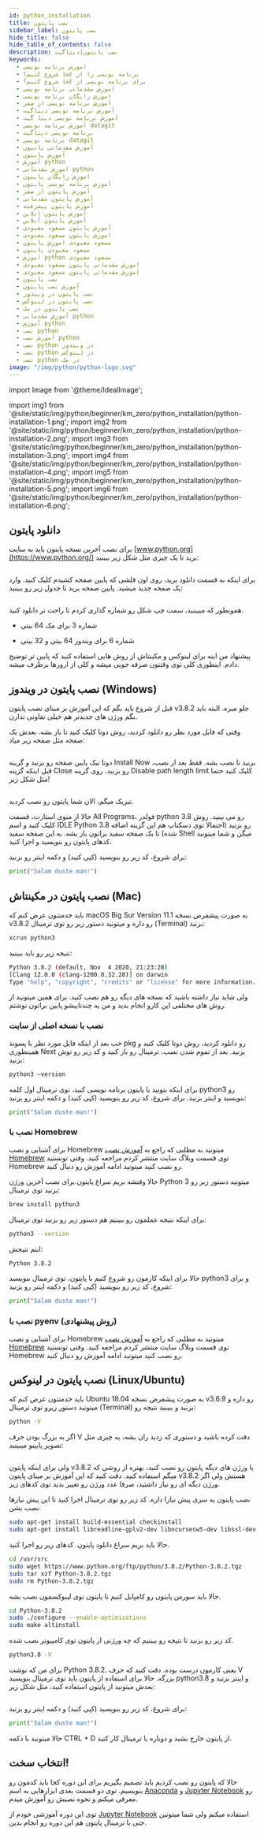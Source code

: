```yaml
---
id: python_installation
title: نصب پایتون
sidebar_label: نصب پایتون
hide_title: false
hide_table_of_contents: false
description: نصب پایتون|دیتاگیت
keywords:
  - اموزش برنامه نویسی
  - برنامه نویسی را از کجا شروع کنیم؟
  - برای برنامه نویسی از کجا شروع کنیم؟
  - اموزش مقدماتی برنامه نویسی
  - اموزش رایگان برنامه نویسی
  - آموزش برنامه نویسی از صفر
  - آموزش برنامه نویسی دیتاگیت
  - آموزش برنامه نویسی دیتا گیت
  - آموزش برنامه نویسی datagit
  - برنامه نویسی دیتاگیت
  - برنامه نویسی datagit
  - آموزش مقدماتی پاتیون
  - آموزش پایتون
  - آموزش python
  - اموزش مقدماتی python
  - اموزش رایگان پایتون
  - آموزش برنامه نویسی پایتون
  - آموزش پایتون از صفر
  - آموزش پایتون مقدماتی
  - آموزش پایتون پیشرفته
  - آموزش پایتون انلاین
  - آموزش پایتون آنلاین
  - آموزش پایتون مسعود معبودی
  - اموزش پایتون مسعود معبودی
  - مسعود معبودی اموزش پایتون
  - مسعود معبودی پایتون
  - اموزش python مسعود معبودی
  - اموزش مقدماتی پایتون مسعود معبودی
  - اموزش مقدماتی پایتون مسعود معبودی
  - نصب پایتون
  - آموزش نصب پایتون
  - نصب پایتون در ویندوز
  - نصب پایتون در لینوکس
  - نصب پایتون در مک
  - آموزش مقدماتی python
  - آموزش python
  - نصب python
  - آموزش نصب python
  - نصب python در ویندوز
  - نصب python در لینوکس
  - نصب python در مک
image: "/img/python/python-logo.svg"
---
```

import Image from '@theme/IdealImage';

import img1 from '@site/static/img/python/beginner/km_zero/python_installation/python-installation-1.png';
import img2 from '@site/static/img/python/beginner/km_zero/python_installation/python-installation-2.png';
import img3 from '@site/static/img/python/beginner/km_zero/python_installation/python-installation-3.png';
import img4 from '@site/static/img/python/beginner/km_zero/python_installation/python-installation-4.png';
import img5 from '@site/static/img/python/beginner/km_zero/python_installation/python-installation-5.png';
import img6 from '@site/static/img/python/beginner/km_zero/python_installation/python-installation-6.png';

## **دانلود پایتون**

برای نصب آخرین نسخه پایتون باید به سایت [www.python.org](https://www.python.org/) برید تا یک چیزی مثل شکل زیر ببینید:

<div className="col padding-vert--lg">
  <Image img={img1} />
</div>

برای اینکه به قسمت دانلود برید، روی اون فلشی که پایین صفحه کشیدم کلیک کنید. وارد یک صفحه جدید میشید. پایین صفحه برید تا جدول زیر رو ببینید:

<div className="col padding-vert--lg">
  <Image img={img2} />
</div>

همونطور که میبینید، سمت چپ شکل رو شماره گذاری کردم تا راحت تر دانلود کنید.

- شماره 3 برای مک 64 بیتی

- شماره 6 برای ویندوز 64 بیتی و 32 بیتی

پیشنهاد من اینه برای لینوکس و مکینتاش از روش هایی استفاده کنید که پایین تر توضیح دادم. اینطوری کلی توی وقتتون صرفه جویی میشه و کلی از ارورها برطرف میشه.

## **نصب پایتون در ویندوز (Windows)**

قبل از شروع باید بگم که این آموزش بر مبنای نصب پایتون v3.8.2 جلو میره. البته باید بگم ورژن های جدیدتر هم خیلی تفاوتی ندارن.

وقتی که فایل مورد نظر رو دانلود کردید، روش دوتا کلیک کنید تا باز بشه. بعدش یک صفحه مثل صفحه زیر میاد:

<div className="col padding-vert--lg">
  <Image img={img3} />
</div>

دوتا تیک پایین صفحه رو بزنید و گزینه Install Now بزنید تا نصب بشه. فقط بعد از نصب، قبل اینکه گزینه Close رو بزنید، روی گزینه Disable path length limit کلیک کنید حتما مثل شکل زیر!

<div className="col padding-vert--lg">
  <Image img={img4} />
</div>

تبریک میگم، الان شما پایتون رو نصب کردید.

حالا از منوی استارت، قسمت All Programs، فولدر python 3.8 رو می بینید. روش کلیک کنید و اسم IDLE Python 3.8 رو بزنید (احتمالا توی دسکتاپ هم این گزینه اضافه شده) تا یک صفحه سفید براتون باز بشه. به این صفحه سفید Shell میگن و شما میتونید کدهای پایتون رو بنویسید و اجرا کنید.

برای شروع، کد زیر رو بنویسید (کپی کنید) و دکمه اینتر رو بزنید:

```python title="Python"
print("Salam duste man!")
```

## **نصب پایتون در مکینتاش (Mac)**

باید خدمتتون عرض کنم که macOS Big Sur Version 11.1 به صورت پیشفرض نسخه v3.8.2 رو داره و میتونید دستور زیر رو توی ترمینال (Terminal) بزنید:

```bash title="Terminal"
xcrun python3
```

نتیجه زیر رو باید ببینید:

```bash title="Terminal"
Python 3.8.2 (default, Nov  4 2020, 21:23:28) 
[Clang 12.0.0 (clang-1200.0.32.28)] on darwin
Type "help", "copyright", "credits" or "license" for more information.
```

ولی شاید نیاز داشته باشید که نسخه های دیگه رو هم نصب کنید. برای همین میتونید از روش های مختلفی این کارو انجام بدید و من یه چندتاییشو پایین براتون نوشتم.

### نصب با نسخه اصلی از سایت

خب بعد از اینکه فایل مورد نظر با پسوند pkg رو دانلود کردید، روش دوتا کلیک کنید و همینطوری Next بزنید. بعد از تموم شدن نصب، ترمینال رو باز کنید و کد زیر رو توش بزنید:

```bash title="Terminal"
python3 –version
```

برای اینکه بتونید با پایتون برنامه نویسی کنید، توی ترمینال اول کلمه python3 رو بنویسید و اینتر بزنید. برای شروع، کد زیر رو بنویسید (کپی کنید) و دکمه اینتر رو بزنید:

```python title="Python"
print("Salam duste man!")
```

### نصب با Homebrew

برای آشنایی و نصب Homebrew میتونید به مطلبی که راجع به [آموزش نصب Homebrew](../../../../../../blog/homebrew-installation) توی قسمت وبلاگ سایت منتشر کردم مراجعه کنید. وقتی تونستید Homebrew رو نصب کنید میتونید ادامه آموزش رو دنبال کنید.

حالا وقتشه بریم سراغ پایتون.برای نصب آخرین ورژن Python 3 میتونید دستور زیر رو بزنید توی ترمینال:

```bash  title="Terminal"
brew install python3
```

برای اینکه نتیجه عملمون رو ببینیم هم دستور زیر رو بزنید توی ترمینال:

```bash  title="Terminal"
python3 --version
```

اینم نتیجش:

```bash  title="Terminal"
Python 3.8.2
```

حالا برای اینکه کارمون رو شروع کنیم با پایتون، توی ترمینال بنویسید python3 و برای شروع، کد زیر رو بنویسید (کپی کنید) و دکمه اینتر رو بزنید:

```python  title="Python"
print("Salam duste man!")
```

### نصب با pyenv (روش پیشنهادی)

برای آشنایی و نصب Homebrew میتونید به مطلبی که راجع به [آموزش نصب Homebrew](../../../../../../blog/homebrew-installation) توی قسمت وبلاگ سایت منتشر کردم مراجعه کنید. وقتی تونستید Homebrew رو نصب کنید میتونید ادامه آموزش رو دنبال کنید.

## **نصب پایتون در لینوکس (Linux/Ubuntu)**

باید خدمتتون عرض کنم که Ubuntu 18.04 به صورت پیشفرض نسخه v3.6.9 رو داره و میتونید دستور زیرو توی ترمینال (Terminal) بزنید و ببینید نتیجه رو:

```bash title="Terminal"
python -V
```

اگر به بزرگ بودن حرف V دقت کرده باشید و دستوری که زدید ران بشه، یه چیزی مثل تصویر پایینو میبینید:

<div className="col padding-vert--lg">
  <Image img={img5} />
</div>

ولی برای اینکه پایتون v3.8.2 یا ورژن های دیگه پایتون رو نصب کنید، بهتره از روشی که میگم استفاده کنید. دقت کنید که این آموزش بر مبنای پایتون v3.8.2 هستش ولی اگر ورژن دیگه ای رو نیاز داشتید، صرفا عدد ورژن رو تغییر بدید توی کدهای زیر.

نصب پایتون یه سری پیش نیازا داره. کد زیر رو توی ترمینال اجرا کنید تا این پیش نیازها نصب بشن.

```bash  title="Terminal"
sudo apt-get install build-essential checkinstall
sudo apt-get install libreadline-gplv2-dev libncursesw5-dev libssl-dev libsqlite3-dev tk-dev libgdbm-dev libc6-dev libbz2-dev libffi-dev liblzma-dev
```

حالا باید بریم سراغ دانلود پایتون. کدهای زیر رو اجرا کنید.

```bash title="Terminal"
cd /usr/src
sudo wget https://www.python.org/ftp/python/3.8.2/Python-3.8.2.tgz
sudo tar xzf Python-3.8.2.tgz
sudo rm Python-3.8.2.tgz
```

حالا باید سورس پایتون رو کامپایل کنیم تا پایتون توی لینوکسمون نصب بشه.

```bash title="Terminal"
cd Python-3.8.2
sudo ./configure --enable-optimizations
sudo make altinstall
```

کد زیر رو بزنید تا نتیجه رو ببینیم که چه ورژنی از پایتون توی کامپیوتر نصب شده.

```bash title="Terminal"
python3.8 -V
```

برای من که نوشت Python 3.8.2. یعنی کارمون درست بوده. دقت کنید که حرف V بزرگه. حالا برای استفاده از پایتون باید توی ترمینال بنویسید python3.8 و اینتر بزنید و بعدش میتونید از پایتون استفاده کنید، مثل شکل زیر:

<div className="col padding-vert--lg">
  <Image img={img6} />
</div>

برای شروع، کد زیر رو بنویسید (کپی کنید) و دکمه اینتر رو بزنید:

```python title="Python"
print("Salam duste man!")
```

حالا میتونید با دکمه CTRL + D از پایتون خارج بشید و دوباره با ترمینال کار کنید.

## **انتخاب سخت!**

حالا که پایتون رو نصب کردیم باید تصمیم بگیریم برای این دوره کجا باید کدمون رو بنویسیم. توی دو قسمت بعدی ابزارهایی به اسم [Anaconda](anaconda_installation.md) و [Jupyter Notebook](jupyter_installation.md) رو معرفی میکنم و نحوه نصبش رو آموزش میدم.

توی این دوره آموزشی خودم از [Jupyter Notebook](jupyter_installation.md) استفاده میکنم ولی شما میتونین حتی با ترمینال پایتون هم این دوره رو انجام بدین.
